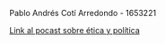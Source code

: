 Pablo Andrés Cotí Arredondo - 1653221

[Link al pocast sobre ética y política](https://drive.google.com/file/d/19r1wS234z_VIbp7RkP9SsbucoFO_L9n6/view?usp=sharing)